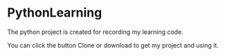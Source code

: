 # PythonLearning
The python project is created for recording my learning code.

You can click the button Clone or download to get my project and using it. 
